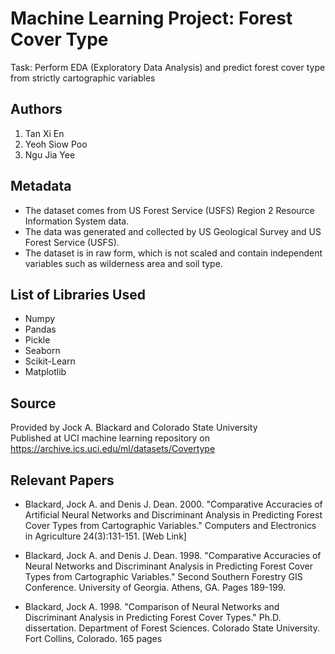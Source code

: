 # Machine Learning Project: Forest Cover Type
Task: Perform EDA (Exploratory Data Analysis) and predict forest cover type from strictly cartographic variables

## Authors
1. Tan Xi En
2. Yeoh Siow Poo
3. Ngu Jia Yee

## Metadata
* The dataset comes from US Forest Service (USFS) Region 2 Resource Information System data.
* The data was generated and collected by US Geological Survey and US Forest Service (USFS).
* The dataset is in raw form, which is not scaled and contain independent variables such as wilderness area and soil type.

## List of Libraries Used
* Numpy
* Pandas
* Pickle
* Seaborn
* Scikit-Learn
* Matplotlib

## Source
Provided by Jock A. Blackard and Colorado State University\
Published at UCI machine learning repository on https://archive.ics.uci.edu/ml/datasets/Covertype

## Relevant Papers
* Blackard, Jock A. and Denis J. Dean. 2000. "Comparative Accuracies of Artificial Neural Networks and Discriminant Analysis in Predicting Forest Cover Types from Cartographic Variables." Computers and Electronics in Agriculture 24(3):131-151.
[Web Link]

* Blackard, Jock A. and Denis J. Dean. 1998. "Comparative Accuracies of Neural Networks and Discriminant Analysis in Predicting Forest Cover Types from Cartographic Variables." Second Southern Forestry GIS Conference. University of Georgia. Athens, GA. Pages 189-199.

* Blackard, Jock A. 1998. "Comparison of Neural Networks and Discriminant Analysis in Predicting Forest Cover Types." Ph.D. dissertation. Department of Forest Sciences. Colorado State University. Fort Collins, Colorado. 165 pages

